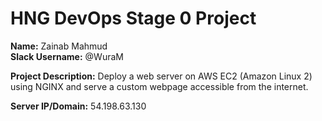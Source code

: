 # HNG DevOps Stage 0 Project

**Name:** Zainab Mahmud  
**Slack Username:** @WuraM  

**Project Description:** Deploy a web server on AWS EC2 (Amazon Linux 2) using NGINX and serve a custom webpage accessible from the internet.  

**Server IP/Domain:** 54.198.63.130  
